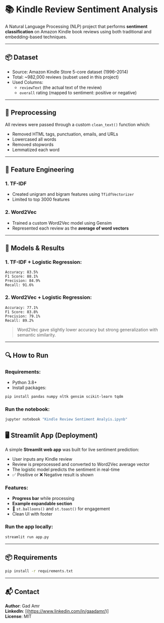 # 📚 Kindle Review Sentiment Analysis

A Natural Language Processing (NLP) project that performs **sentiment classification** on Amazon Kindle book reviews using both traditional and embedding-based techniques.

---

## 📦 Dataset
- Source: Amazon Kindle Store 5-core dataset (1996–2014)
- Total: ~982,000 reviews (subset used in this project)
- Used Columns:
  - `reviewText` (the actual text of the review)
  - `overall` rating (mapped to sentiment: positive or negative)

---

## 🧹 Preprocessing
All reviews were passed through a custom `clean_text()` function which:
- Removed HTML tags, punctuation, emails, and URLs
- Lowercased all words
- Removed stopwords
- Lemmatized each word

---

## 🧠 Feature Engineering

### 1. TF-IDF
- Created unigram and bigram features using `TfidfVectorizer`
- Limited to top 3000 features

### 2. Word2Vec
- Trained a custom Word2Vec model using Gensim
- Represented each review as the **average of word vectors**

---

## 🤖 Models & Results

### 1. TF-IDF + Logistic Regression:
```
Accuracy: 83.5%
F1 Score: 88.1%
Precision: 84.9%
Recall: 91.6%
```

### 2. Word2Vec + Logistic Regression:
```
Accuracy: 77.1%
F1 Score: 83.8%
Precision: 79.1%
Recall: 89.2%
```

> Word2Vec gave slightly lower accuracy but strong generalization with semantic similarity.

---

## 🔍 How to Run

### Requirements:
- Python 3.8+
- Install packages:
```bash
pip install pandas numpy nltk gensim scikit-learn tqdm
```

### Run the notebook:
```bash
jupyter notebook "Kindle Review Sentiment Analyis.ipynb"
```

## 🖥️ Streamlit App (Deployment)

A simple **Streamlit web app** was built for live sentiment prediction:

- User inputs any Kindle review
- Review is preprocessed and converted to Word2Vec average vector
- The logistic model predicts the sentiment in real-time
- ✅ Positive or ❌ Negative result is shown

### Features:
- **Progress bar** while processing
- **Example expandable section**
- 🎈 `st.balloons()` and `st.toast()` for engagement
- Clean UI with footer

### Run the app locally:
```bash
streamlit run app.py
```
---


## 📦 Requirements
```bash
pip install -r requirements.txt
```
---

## 📬 Contact
**Author**: Gad Amr  
**LinkedIn**: [(https://www.linkedin.com/in/gaadamr/)]  
**License**: MIT
